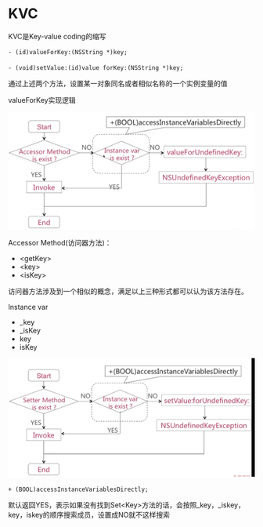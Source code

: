 # KVC

KVC是Key-value coding的缩写

    - (id)valueForKey:(NSString *)key;

    - (void)setValue:(id)value forKey:(NSString *)key;

通过上述两个方法，设置某一对象同名或者相似名称的一个实例变量的值

valueForKey实现逻辑

![2](images/2.png)

Accessor Method(访问器方法)：

* &lt;getKey>
* &lt;key>
* &lt;isKey>

访问器方法涉及到一个相似的概念，满足以上三种形式都可以认为该方法存在。

Instance var

* _key
* _isKey
* key
* isKey

![3](images/3.png)

    + (BOOL)accessInstanceVariablesDirectly;

默认返回YES，表示如果没有找到Set\<Key>方法的话，会按照_key，_iskey，key，iskey的顺序搜索成员，设置成NO就不这样搜索
